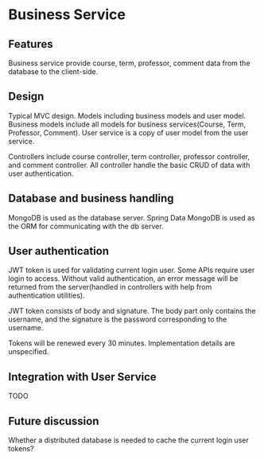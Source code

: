 # Business Service

## Features
Business service provide course, term, professor, comment data from the 
database to the client-side. 

## Design
Typical MVC design. 
Models including business models and user model. Business
models include all models for business services(Course, Term, Professor, 
Comment). User service is a copy of user model from the user service. 

Controllers include course controller, term controller, professor controller,
and comment controller. All controller handle the basic CRUD of data with 
user authentication.
 
 ## Database and business handling
 MongoDB is used as the database server. Spring Data MongoDB is used as the 
 ORM for communicating with the db server. 
 
 ## User authentication
JWT token is used for validating current login user. Some APIs require user 
login to access. Without valid authentication, an error message will be 
returned from the server(handled in controllers with help from 
authentication utilities).

JWT token consists of body and signature. The body part only contains the 
username, and the signature is the password corresponding to the username.

Tokens will be renewed every 30 minutes. Implementation details are unspecified.

## Integration with User Service
TODO

## Future discussion
Whether a distributed database is needed to cache the current login user tokens?
